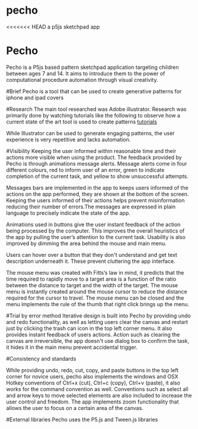 # pecho
<<<<<<< HEAD
a p5js sketchpad app
# Pecho
Pecho is a P5js based pattern sketchpad application targeting children between ages 7 and 14. It aims to introduce them to the power of computational procedure automation through visual creativity.

#Brief
Pecho is a tool that can be used to create generative patterns for iphone and ipad covers

#Research
The main tool researched was Adobe illustrator.  Research was primarily done by watching tutorials like the following to observe how a current state of the art tool is used to create patterns
[tutorials](https://www.youtube.com/playlist?list=PLECh3TzKZ9K1iR5TRyOEX4XTA-EsG_s37)

While Illustrator can be used to generate engaging patterns, the user experience is very repetitive and lacks automation.

#Visibility
Keeping the user informed within reasonable time and their actions more visible when using the product. The feedback provided by Pecho is through animations message alerts. Message alerts come in four different colours, red to inform user of an error, green to indicate completion of the current task, and yellow to show unsuccessful attempts.

Messages bars are implemented in the app to keeps users informed of the actions on the app performed, they are shown at the bottom of the screen. Keeping the users informed of their actions helps prevent misinformation reducing their number of errors.The messages are expressed in plain language to precisely indicate the state of the app.

Animations used in buttons give the user instant feedback of the action being processed by the computer. This improves the overall heuristics of the app by pulling the user’s attention to the current task. Usability is also improved by dimming the area behind the mouse and main menu.

Users can hover over a button that they don't understand and get text description underneath it.
These prevent cluttering the app interface.

The mouse menu was created with Fitts’s law in mind, it predicts that the time required to rapidly move to a target area is a function of the ratio between the distance to target and the width of the target. The mouse menu is instantly created around the mouse cursor to reduce the distance required for the cursor to travel. The mouse menu can be closed and the menu implements the rule of the thumb that right click brings up the menu.

#Trial by error method
Iterative design is built into Pecho by providing undo and redo functionality, as well as letting users clear the canvas and restart just by clicking the trash can icon in the top left corner menu. It also provides instant feedback of users actions. Action such as clearing the canvas are irreversible, the app doesn't use dialog box to confirm the task, it hides it in the main menu prevent accidental trigger.

#Consistency and standards

While providing undo, redo, cut, copy, and paste buttons in the top left corner for novice users, pecho also implements the windows and OSX Hotkey conventions of Ctrl+x (cut), Ctrl+c (copy), Ctrl+v (paste), it also works for the command convention as well. Conventions such as select all and arrow keys to move selected elements are also included to increase the user control and freedom. The app implements zoom functionality that allows the user to focus on a certain area of the canvas.

#External libraries
Pecho uses the P5.js and Tween.js libraries
